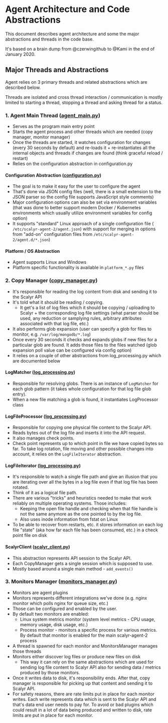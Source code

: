 # Agent Architecture and Code Abstractions

This document describes agent architecture and some the major abstractions and threads in the
code base.

It's based on a brain dump from @czerwingithub to @Kami in the end of January 2020.

## Major Threads and Abstractions

Agent relies on 3 primary threads and related abstractions which are described below.

Threads are isolated and cross thread interaction / communication is mostly limited to
starting a thread, stopping a thread and asking thread for a status.

### 1. Agent Main Thread ([agent_main.py](https://github.com/scalyr/scalyr-agent-2/blob/master/scalyr_agent/agent_main.py))

* Serves as the program main entry point
* Starts the agent process and other threads which are needed (copy manager, monitor manager)
* Once the threads are started, it watches configuration for changes (every 30 seconds by default)
  and re-loads it + re-instantiates all the internal objects and threads if changes are found (think
  graceful reload / restart)
* Relies on the configuration abstraction in configuration.py

#### Configuration Abstraction ([configuration.py](https://github.com/scalyr/scalyr-agent-2/blob/master/scalyr_agent/configuration.py))

* The goal is to make it easy for the user to configure the agent
* That's done via JSON config files (well, there is a small extension to the JSON parser so the
  config file supports JavaScript style comments)
* Major configuration options can also be set via environment variables (that was done to better
  support modern Docker / Kubernetes environments which usually utilize environment variables for
  config option)
* It supports "standard" Linux approach of a single configuration file (
  ``/etc/scalyr-agent-2/agent.json``) with support for merging in options from "add-on"
  configuration files from ``/etc/scalyr-agent-2/agent.d/*.json``)

#### Platform / OS Abstraction

* Agent supports Linux and Windows
* Platform specific functionality is available in ``platform_*.py`` files

### 2. Copy Manager ([copy_manager.py](https://github.com/scalyr/scalyr-agent-2/blob/master/scalyr_agent/copy_manager.py))

* It's responsible for reading the log content from disk and sending it to the Scalyr API
* It's told what it should be reading / copying.
  * It get's a list of log files which it should be copying / uploading to Scalyr + the
    corresponding log file settings (what parser should be used, any reduction or samplying rules,
    arbitrary attributes associated with that log file, etc.)
* It also performs glob expansion (user can specify a glob for files to monitor, e.g.
  ``/var/log/mongodb/*.log``)
* Once every 30 seconds it checks and expands globs if new files for a particular glob are found.
  It adds those files to the files watched (glob expansion poll value can be configured via config
  option)
* It relies on a couple of other abstractions from log_processing.py which are documented below

#### LogMatcher ([log_processing.py](https://github.com/scalyr/scalyr-agent-2/blob/master/scalyr_agent/log_processing.py))

* Responsible for resolving globs. There is an instance of ``LogMatcher`` for each glob pattern (it
  takes whole configuration for that log file glob entry).
* When a new file matching a glob is found, it instantiates LogProcessor class

#### LogFileProcessor ([log_processing.py](https://github.com/scalyr/scalyr-agent-2/blob/master/scalyr_agent/log_processing.py))

* Responsible for copying one physical file content to the Scalyr API.
* Reads bytes out of the log file and inserts it into the API request.
* It also manages check points.
* Check point represents up to which point in file we have copied bytes so far. To take log
  rotation, file moving and other possible changes into account, it relies on the ``LogFileIterator``
  abstraction.

#### LogFileIterator ([log_processing.py](https://github.com/scalyr/scalyr-agent-2/blob/master/scalyr_agent/log_processing.py))

* It's responsible to watch a single file path and give an illusion that you are iterating over
  all the bytes in a log file even if that log file has been rotated.
* Think of it as a logical file path.
* There are various "tricks" and heuristics needed to make that work reliably on multiple operating
  systems. Those includes:
  * Keeping the open file handle and checking when that file handle is not the same anymore as the
    one pointed to by the log file.
  * Also uses inode information from fstat on Linux
* To be able to recover from restarts, etc. it stores information on each log file "state" (aka how
  far each file has been consumed, etc.) in a check point file on disk

#### ScalyrClient ([scalyr_client.py](https://github.com/scalyr/scalyr-agent-2/blob/master/scalyr_agent/scalyr_client.py))

* This abstraction represents API session to the Scalyr API.
* Each CopyManager gets a single session which is supposed to use.
* Mostly based around a single main method - ``add_events()``

### 3. Monitors Manager ([monitors_manager.py](https://github.com/scalyr/scalyr-agent-2/blob/master/scalyr_agent/monitors_manager.py))

* Monitors are agent plugins
* Monitors represents different integrations we've done (e.g. nginx monitor which polls nginx for
  queue size, etc.)
* Those can be configured and enabled by the user.
* By default two monitors are enabled:
  * Linux system metrics monitor (system level metrics - CPU usage, memory usage, disk usage, etc.)
  * Process monitor - monitors a specific process for various metrics. By default that monitor is
    enabled for the main scalyr-agent-2 process
* A thread is spawned for each monitor and MonitorsManager manages those threads
* Monitors either discover log files or produce new files on disk
  * This way it can rely on the same abstractions which are used for sending log file content to
    Scalyr API also for sending data / metrics produced by those monitors.
* Once it writes data to disk, it's responsibility ends. After that, copy manager is responsible for
  picking up that content and sending it to Scalyr API.
* For safety reasons, there are rate limits put in place for each monitor writes. Each write
  represents data which is sent to the Scalyr API and that's data end user needs to pay for. To
  avoid or bad plugins which could result in a lot of data being produced and written to disk, rate
  limits are put in place for each monitor.
